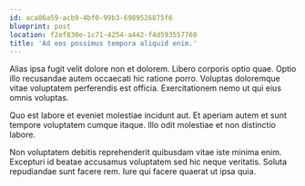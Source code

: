 ```yaml
---
id: aca86a59-acb9-4bf0-99b3-6989526875f6
blueprint: post
location: f2ef830e-1c71-4254-a442-f4d593557760
title: 'Ad eos possimus tempora aliquid enim.'
---
```

Alias ipsa fugit velit dolore non et dolorem. Libero corporis optio quae. Optio illo recusandae autem occaecati hic ratione porro. Voluptas doloremque vitae voluptatem perferendis est officia. Exercitationem nemo ut qui eius omnis voluptas.

Quo est labore et eveniet molestiae incidunt aut. Et aperiam autem et sunt tempore voluptatem cumque itaque. Illo odit molestiae et non distinctio labore.

Non voluptatem debitis reprehenderit quibusdam vitae iste minima enim. Excepturi id beatae accusamus voluptatem sed hic neque veritatis. Soluta repudiandae sunt facere rem. Iure qui facere quaerat ut ipsa quia.